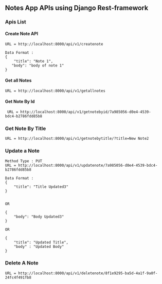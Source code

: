 ## Notes App APIs using Django Rest-framework

### Apis List
  

#### Create  Note API 

    URL = http://localhost:8000/api/v1/createnote

    Data Format : 
    { 
        "title": "Note 1", 
       "body": "body of note 1"
    }



#### Get all Notes
    
    URL = http://localhost:8000/api/v1/getallnotes


#### Get Note By Id
     
     URL = http://localhost:8000/api/v1/getnotebyid/7a985056-d0e4-4539-bdc4-b2786fdd85b8


### Get Note By Title

    URL = http://localhost:8000/api/v1/getnotebytitle/?title=New Note2


###  Update a Note

    Method Type : PUT
    URL = http://localhost:8000/api/v1/updatenote/7a985056-d0e4-4539-bdc4-b2786fdd85b8

    Data Format : 
    {
        "title": "Title Updated3"
    }


    OR

    {
        "body": "Body Updated3"
    }

    OR 

    { 
        "title": "Updated Title", 
        "body" : "Updated Body"
    }



### Delete  A Note

    URL = http://localhost:8000/api/v1/deletenote/8f1e9295-ba5d-4a1f-9a0f-24fc4f491fb8
